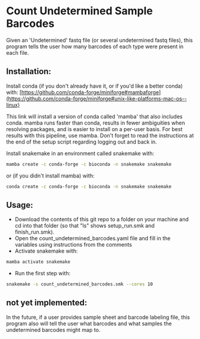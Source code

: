 # Count Undetermined Sample Barcodes

Given an 'Undetermined' fastq file (or several undetermined fastq files), this
program tells the user how many barcodes of each type were present in each file.

## Installation:
Install conda (if you don't already have it, or if you'd like a better conda)
with:
[https://github.com/conda-forge/miniforge#mambaforge](https://github.com/conda-forge/miniforge#unix-like-platforms-mac-os--linux)

This link will install a version of conda called 'mamba' that also includes
conda. mamba runs faster than conda, results in fewer ambiguities when resolving
packages, and is easier to install on a per-user basis. For best results with
this pipeline, use mamba. Don't forget to read the instructions at the end of
the setup script regarding logging out and back in.

Install snakemake in an environment called snakemake with:
```bash
mamba create -c conda-forge -c bioconda -n snakemake snakemake
```

or (if you didn't install mamba) with:
```bash
conda create -c conda-forge -c bioconda -n snakemake snakemake
```

## Usage:
 - Download the contents of this git repo to a folder on your machine and cd
 into that folder (so that "ls" shows setup_run.smk and finish_run.smk).
 - Open the count_undetermined_barcodes.yaml file and fill in the variables using
instructions from the comments
 - Activate snakemake with:
```bash
mamba activate snakemake
```
 - Run the first step with:
```bash
snakemake -s count_undetermined_barcodes.smk --cores 10
```

## not yet implemented:
In the future, if a user provides sample sheet and barcode labeling file, this
program also will tell the user what barcodes and what samples the undetermined
barcodes might map to.
